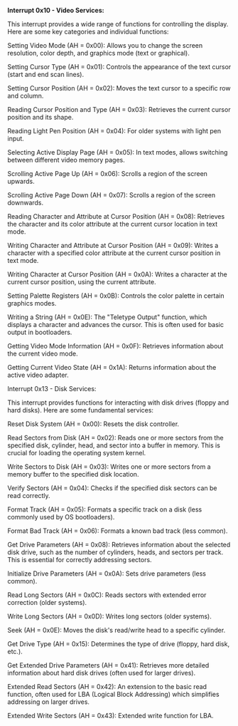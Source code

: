 **Interrupt 0x10 - Video Services:**

This interrupt provides a wide range of functions for controlling the display. Here are some key categories and individual functions:

Setting Video Mode (AH = 0x00): Allows you to change the screen resolution, color depth, and graphics mode (text or graphical).


Setting Cursor Type (AH = 0x01): Controls the appearance of the text cursor (start and end scan lines).


Setting Cursor Position (AH = 0x02): Moves the text cursor to a specific row and column.


Reading Cursor Position and Type (AH = 0x03): Retrieves the current cursor position and its shape.


Reading Light Pen Position (AH = 0x04): For older systems with light pen input.


Selecting Active Display Page (AH = 0x05): In text modes, allows switching between different video memory pages.


Scrolling Active Page Up (AH = 0x06): Scrolls a region of the screen upwards.


Scrolling Active Page Down (AH = 0x07): Scrolls a region of the screen downwards.


Reading Character and Attribute at Cursor Position (AH = 0x08): Retrieves the character and its color attribute at the current cursor location in text mode.


Writing Character and Attribute at Cursor Position (AH = 0x09): Writes a character with a specified color attribute at the current cursor position in text mode.


Writing Character at Cursor Position (AH = 0x0A): Writes a character at the current cursor position, using the current attribute.


Setting Palette Registers (AH = 0x0B): Controls the color palette in certain graphics modes.


Writing a String (AH = 0x0E): The "Teletype Output" function, which displays a character and advances the cursor. This is often used for basic output in bootloaders.


Getting Video Mode Information (AH = 0x0F): Retrieves information about the current video mode.


Getting Current Video State (AH = 0x1A): Returns information about the active video adapter.


Interrupt 0x13 - Disk Services:




This interrupt provides functions for interacting with disk drives (floppy and hard disks). Here are some fundamental services:


Reset Disk System (AH = 0x00): Resets the disk controller.


Read Sectors from Disk (AH = 0x02): Reads one or more sectors from the specified disk, cylinder, head, and sector into a buffer in memory. This is crucial for loading the operating system kernel.


Write Sectors to Disk (AH = 0x03): Writes one or more sectors from a memory buffer to the specified disk location.


Verify Sectors (AH = 0x04): Checks if the specified disk sectors can be read correctly.


Format Track (AH = 0x05): Formats a specific track on a disk (less commonly used by OS bootloaders).


Format Bad Track (AH = 0x06): Formats a known bad track (less common).


Get Drive Parameters (AH = 0x08): Retrieves information about the selected disk drive, such as the number of cylinders, heads, and sectors per track. This is essential for correctly addressing sectors.


Initialize Drive Parameters (AH = 0x0A): Sets drive parameters (less common).


Read Long Sectors (AH = 0x0C): Reads sectors with extended error correction (older systems).


Write Long Sectors (AH = 0x0D): Writes long sectors (older systems).


Seek (AH = 0x0E): Moves the disk's read/write head to a specific cylinder.


Get Drive Type (AH = 0x15): Determines the type of drive (floppy, hard disk, etc.).


Get Extended Drive Parameters (AH = 0x41): Retrieves more detailed information about hard disk drives (often used for larger drives).


Extended Read Sectors (AH = 0x42): An extension to the basic read function, often used for LBA (Logical Block Addressing) which simplifies addressing on larger drives.


Extended Write Sectors (AH = 0x43): Extended write function for LBA.
